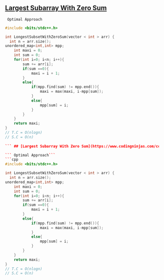  ## [Largest Subarray With Zero Sum](https://www.codingninjas.com/codestudio/problems/longest-subarray-zero-sum_8230747?challengeSlug=striver-sde-challenge&leftPanelTab=1)

``` Optimal Approach```
```cpp
#include <bits/stdc++.h>

int LongestSubsetWithZeroSum(vector < int > arr) {
  int n = arr.size();
unordered_map<int,int> mpp;
    int maxi = 0;
    int sum = 0;
    for(int i=0; i<n; i++){
        sum += arr[i];
        if(sum ==0){
            maxi = i + 1;
        }
        else{
            if(mpp.find(sum) != mpp.end()){
                maxi = max(maxi, i-mpp[sum]);
            }
            else{
                mpp[sum] = i;
            }
        }
    }
    return maxi;
}
// T.C = O(nlogn)
// S.C = O(n)
  
``` ## [Largest Subarray With Zero Sum](https://www.codingninjas.com/codestudio/problems/longest-subarray-zero-sum_8230747?challengeSlug=striver-sde-challenge&leftPanelTab=1)

``` Optimal Approach```
```cpp
#include <bits/stdc++.h>

int LongestSubsetWithZeroSum(vector < int > arr) {
  int n = arr.size();
unordered_map<int,int> mpp;
    int maxi = 0;
    int sum = 0;
    for(int i=0; i<n; i++){
        sum += arr[i];
        if(sum ==0){
            maxi = i + 1;
        }
        else{
            if(mpp.find(sum) != mpp.end()){
                maxi = max(maxi, i-mpp[sum]);
            }
            else{
                mpp[sum] = i;
            }
        }
    }
    return maxi;
}
// T.C = O(nlogn)
// S.C = O(n)
  
```